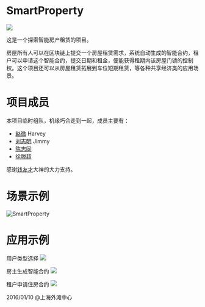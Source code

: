 # SmartProperty
![](logo_min.png)

这是一个探索智能房产租赁的项目。

房屋所有人可以在区块链上提交一个房屋租赁需求，系统自动生成的智能合约，租户可以申请这个智能合约，提交日期和租金，便能获得租期内该房屋门锁的控制权。这个项目还可以从房屋租赁拓展到车位短期租赁，等各种共享经济类的应用场景。

# 项目成员
本项目临时组队，机缘巧合走到一起，成员主要有：

- [赵微](https://github.com/maxweizhao) Harvey
- [刘志明](https://github.com/jimmysoa) Jimmy
- [陈志同](https://github.com/chenzhitong)
- [徐滕超](https://github.com/zjut019)


感谢[钱友才](https://github.com/tomlion/)大神的大力支持。

# 场景示例
![SmartProperty](SmartProperty.png)


# 应用示例

用户类型选择
![](home_min.png)

房主生成智能合约
![](fz_min.png)

租户申请住房合约
![](zh_min.png)


2016/01/10
@上海外滩中心
